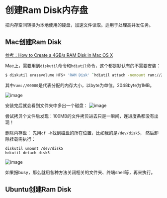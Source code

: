# 创建Ram Disk内存盘

把内存空间转换为本地使用的硬盘，加速文件读取。适用于处理高并发任务。


## Mac创建Ram Disk

[参考：How to Create a 4GB/s RAM Disk in Mac OS X](https://www.tekrevue.com/tip/how-to-create-a-4gbs-ram-disk-in-mac-os-x/)

Mac上，需要用到`diskutil`命令和`hdiutil`命令，这个都是默认有的不需要安装：
```sh
$ diskutil erasevolume HFS+ 'RAM Disk' `hdiutil attach -nomount ram://204800`
```

其中`ram://00000`是代表分配的内存大小，以byte为单位。2048byte为1MB。

![image](https://user-images.githubusercontent.com/14041622/48854453-f26b8e80-edec-11e8-8ccd-be719989e9dc.png)

安装完后就会看到文件夹中多出一个磁盘：
![image](https://user-images.githubusercontent.com/14041622/48854508-0ca56c80-eded-11e8-834c-9e14fdaa8df5.png)

尝试拷贝个文件后发现：100MB的文件拷贝进去只是一瞬间，连进度条都没有出现！

删除内存盘：
先用`df -h`找到磁盘的所在位置，比如我的是`/dev/disk5`，
然后卸除挂载需执行：
```
diskutil umount /dev/disk5
hdiutil detach disk5
```
![image](https://user-images.githubusercontent.com/14041622/48855103-635f7600-edee-11e8-93a6-5013930e6219.png)

如果报busy，那么就用各种方法关闭相关的文件夹、终端shell等，再来执行。


## Ubuntu创建Ram Disk
